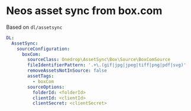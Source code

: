 # Neos asset sync from box.com

Based on `dl/assetsync`

```yaml
DL:
  AssetSync:
    sourceConfiguration:
      boxCom:
        sourceClass: Onedrop\AssetSync\Box\Source\BoxComSource
        fileIdentifierPattern: '.+\.(gif|jpg|jpeg|tiff|png|pdf|svg)'
        removeAssetsNotInSource: false
        assetTags:
          - boxCom
        sourceOptions:
          folderId: <folderId>
          clientId: <clientId>
          clientSecret: <clientSecret>
```

